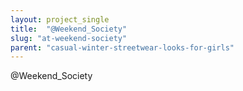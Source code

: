 ```yaml
---
layout: project_single
title:  "@Weekend_Society"
slug: "at-weekend-society"
parent: "casual-winter-streetwear-looks-for-girls"
---
```

@Weekend_Society